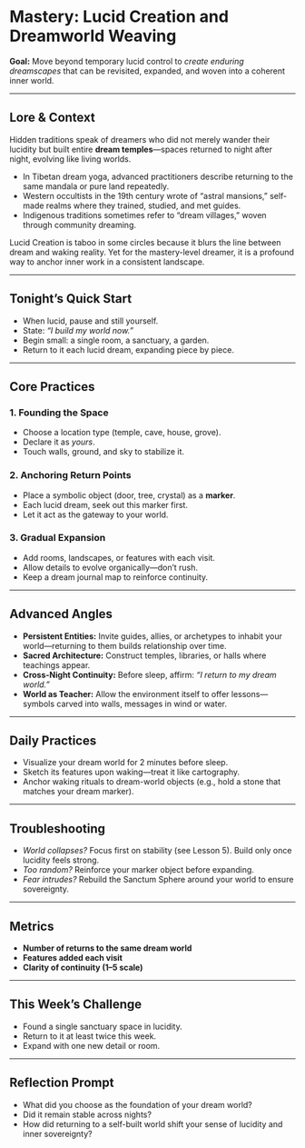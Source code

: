 


# Mastery: Lucid Creation and Dreamworld Weaving

**Goal:** Move beyond temporary lucid control to *create enduring dreamscapes* that can be revisited, expanded, and woven into a coherent inner world.

---

## Lore & Context
Hidden traditions speak of dreamers who did not merely wander their lucidity but built entire **dream temples**—spaces returned to night after night, evolving like living worlds.  
- In Tibetan dream yoga, advanced practitioners describe returning to the same mandala or pure land repeatedly.  
- Western occultists in the 19th century wrote of “astral mansions,” self-made realms where they trained, studied, and met guides.  
- Indigenous traditions sometimes refer to “dream villages,” woven through community dreaming.

Lucid Creation is taboo in some circles because it blurs the line between dream and waking reality. Yet for the mastery-level dreamer, it is a profound way to anchor inner work in a consistent landscape.

---

## Tonight’s Quick Start
- When lucid, pause and still yourself.  
- State: *“I build my world now.”*  
- Begin small: a single room, a sanctuary, a garden.  
- Return to it each lucid dream, expanding piece by piece.

---

## Core Practices

### 1. Founding the Space
- Choose a location type (temple, cave, house, grove).  
- Declare it as *yours*.  
- Touch walls, ground, and sky to stabilize it.

### 2. Anchoring Return Points
- Place a symbolic object (door, tree, crystal) as a **marker**.  
- Each lucid dream, seek out this marker first.  
- Let it act as the gateway to your world.

### 3. Gradual Expansion
- Add rooms, landscapes, or features with each visit.  
- Allow details to evolve organically—don’t rush.  
- Keep a dream journal map to reinforce continuity.

---

## Advanced Angles
- **Persistent Entities:** Invite guides, allies, or archetypes to inhabit your world—returning to them builds relationship over time.  
- **Sacred Architecture:** Construct temples, libraries, or halls where teachings appear.  
- **Cross-Night Continuity:** Before sleep, affirm: *“I return to my dream world.”*  
- **World as Teacher:** Allow the environment itself to offer lessons—symbols carved into walls, messages in wind or water.  

---

## Daily Practices
- Visualize your dream world for 2 minutes before sleep.  
- Sketch its features upon waking—treat it like cartography.  
- Anchor waking rituals to dream-world objects (e.g., hold a stone that matches your dream marker).

---

## Troubleshooting
- *World collapses?* Focus first on stability (see Lesson 5). Build only once lucidity feels strong.  
- *Too random?* Reinforce your marker object before expanding.  
- *Fear intrudes?* Rebuild the Sanctum Sphere around your world to ensure sovereignty.

---

## Metrics
- **Number of returns to the same dream world**  
- **Features added each visit**  
- **Clarity of continuity (1–5 scale)**  

---

## This Week’s Challenge
- Found a single sanctuary space in lucidity.  
- Return to it at least twice this week.  
- Expand with one new detail or room.

---

## Reflection Prompt
- What did you choose as the foundation of your dream world?  
- Did it remain stable across nights?  
- How did returning to a self-built world shift your sense of lucidity and inner sovereignty?